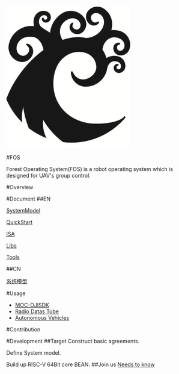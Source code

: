 ![](LOGO.jpg)

#FOS

Forest Operating System(FOS)
is a robot operating system which is designed for UAV's group control.

#Overview

#Document
##EN

[SystemModel](Document/EN/SystemModel.md)

[QuickStart](Document/EN/QuickStart.md)

[ISA](Document/EN/ISA.md)

[Libs](Document/EN/Libs.md)

[Tools](Document/EN/Tools.md)

##CN

[系统模型](Document/CN/SystemModel.md)

#Usage

- [MOC-DJISDK](lib/DJISDK)
- [Radio Datas Tube]()
- [Autonomous Vehicles]()

#Contribution

#Development
##Target
Construct basic agreements.

Define System model.

Build up RISC-V 64Bit core BEAN.
##Join us
[Needs to know](needsToKnow.md)